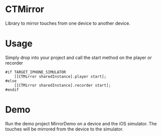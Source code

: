 CTMirror
========
Library to mirror touches from one device to another device.


Usage
=====
Simply drop into your project and call the start method on the player or recorder

```
#if TARGET_IPHONE_SIMULATOR
    [[CTMirror sharedInstance].player start];
#else
    [[CTMirror sharedInstance].recorder start];
#endif
```

Demo
=====
Run the demo project MirrorDemo on a device and the iOS simulator. The touches will be mirrored from the device to the simulator.
